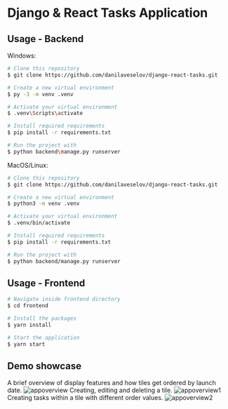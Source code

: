 # Django & React Tasks Application

## Usage - Backend

Windows:

```bash
# Clone this repository
$ git clone https://github.com/danilaveselov/django-react-tasks.git

# Create a new virtual environment
$ py -3 -m venv .venv

# Activate your virtual environment
$ .venv\Scripts\activate

# Install required requirements
$ pip install -r requirements.txt

# Run the project with
$ python backend\manage.py runserver
```

MacOS/Linux:

```bash
# Clone this repository
$ git clone https://github.com/danilaveselov/django-react-tasks.git

# Create a new virtual environment
$ python3 -m venv .venv

# Activate your virtual environment
$ .venv/bin/activate

# Install required requirements
$ pip install -r requirements.txt

# Run the project with
$ python backend/manage.py runserver
```

## Usage - Frontend


```bash
# Navigate inside frontend directory
$ cd frontend

# Install the packages
$ yarn install

# Start the application
$ yarn start
```
## Demo showcase
A brief overview of display features and how tiles get ordered by launch date.
![appoverview](https://github.com/danilaveselov/django-react-tasks/assets/86387035/22a66d61-adc7-444c-8d76-414504c8ab64)
Creating, editing and deleting a tile.
![appoverview1](https://github.com/danilaveselov/django-react-tasks/assets/86387035/83976678-f4c2-44e4-bd10-db2bba0171e6)
Creating tasks within a tile with different order values.
![appoverview2](https://github.com/danilaveselov/django-react-tasks/assets/86387035/bd0698b5-f296-4487-9add-459401cf0c39)
